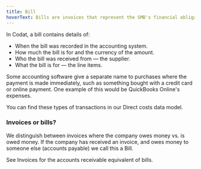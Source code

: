```yaml
---
title: Bill
hoverText: Bills are invoices that represent the SMB's financial obligations to their supplier for a purchase of goods or services.
---
```


In Codat, a bill contains details of:

- When the bill was recorded in the accounting system.
- How much the bill is for and the currency of the amount.
- Who the bill was received from — the supplier.
- What the bill is for — the line items.

Some accounting software give a separate name to purchases where the payment is made immediately, such as something bought with a credit card or online payment. One example of this would be QuickBooks Online's expenses.

You can find these types of transactions in our Direct costs data model.

### Invoices or bills?

We distinguish between invoices where the company owes money vs. is owed money. If the company has received an invoice, and owes money to someone else (accounts payable) we call this a Bill.

See Invoices for the accounts receivable equivalent of bills.